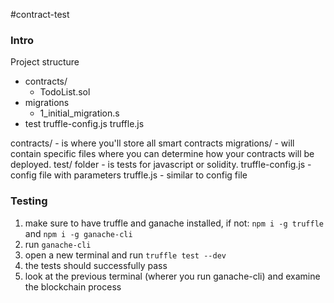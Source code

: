 #contract-test

### Intro

Project structure


- contracts/
    - TodoList.sol
- migrations
    - 1_initial_migration.s
- test
truffle-config.js
truffle.js

contracts/ - is where you'll store all smart contracts
migrations/ - will contain specific files where you can determine how your contracts will be deployed. 
test/ folder - is tests for javascript or solidity. 
truffle-config.js - config file with parameters
truffle.js - similar to config file

### Testing

1. make sure to have truffle and ganache installed, if not:
    `npm i -g truffle` and `npm i -g ganache-cli`
2. run `ganache-cli` 
3. open a new terminal and run `truffle test --dev`
4. the tests should successfully pass
5. look at the previous terminal (wherer you run ganache-cli) and examine the blockchain process